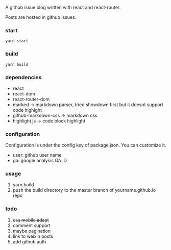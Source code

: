 A github issue blog written with react and react-router.

Posts are hosted in github issues.

### start

`yarn start`

### build

`yarn build`

### dependencies

* react
* react-dom
* react-router-dom
* marked -> markdown parser, tried showdown first but it doesnt support code highight
* github-markdown-css -> markdown css
* highlight.js -> code block highlight

### configuration

Configuration is  under the config key of package.json. You can customize it. 
* user: github user name
* ga: google analysis GA ID

### usage
1. yarn build
2. push the build directory to the master branch of yourname.github.io repo 

### todo
1. ~~css mobile adapt~~
2. comment support
3. maybe pagination
4. link to weixin posts
5. add github auth

